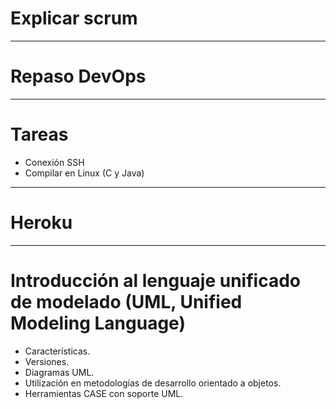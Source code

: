# Explicar scrum

-------------------

# Repaso DevOps

-------------------

# Tareas
- Conexión SSH
- Compilar en Linux (C y Java)

-------------------

# Heroku

-------------------

# Introducción al lenguaje unificado de modelado (UML, Unified Modeling Language)
- Características.
- Versiones.
- Diagramas UML.
- Utilización en metodologías de desarrollo orientado a objetos.
- Herramientas CASE con soporte UML.
